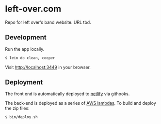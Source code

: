 # left-over.com

Repo for left over's band website. URL tbd.

## Development

Run the app locally.

```bash
$ lein do clean, cooper
```

Visit [http://localhost:3449](http://localhost:3449) in your browser.

## Deployment

The front end is automatically deployed to [netlify](https://app.netlify.com/sites/left-over-band/deploys) via githooks.

The back-end is deployed as a series of [AWS lambdas](https://console.aws.amazon.com/lambda/home?region=us-east-1#/functions).
To build and deploy the zip files:

```bash
$ bin/deploy.sh
```
